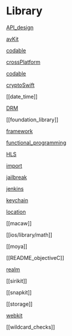 # Library

[API_design](API_design.md)

[avKit](avKit.md)

[codable](codable.md)

[crossPlatform](crossPlatform.md)

[codable](codable.md)

[cryptoSwift](cryptoSwift.md)

[[date_time]]

[DRM](DRM.md)

[[foundation_library]]

[framework](framework.md)

[functional_programming](functional_programming.md)

[HLS](HLS.md)

[import](import.md)

[jailbreak](ios/library/jailbreak.md)

[jenkins](jenkins.md)

[keychain](keychain.md)

[location](location.md)

[[macaw]]

[[ios/library/math]]

[[moya]]

[[README_objectiveC]]

[realm](realm.md)

[[sirikit]]

[[snapkit]]

[[storage]]

[webkit](webkit.md)

[[wildcard_checks]]




